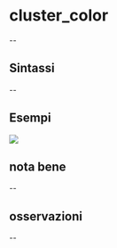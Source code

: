 # cluster_color

--

## Sintassi

--

## Esempi

![](/img/variabili/cluster_color/cluster_color1.png)

## nota bene

--

## osservazioni

--